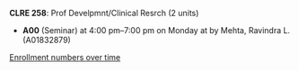 **CLRE 258**: Prof Develpmnt/Clinical Resrch (2 units)

- **A00** (Seminar) at 4:00 pm–7:00 pm on Monday at   by Mehta, Ravindra L. (A01832879)

[Enrollment numbers over time](./CLRE258.tsv)

